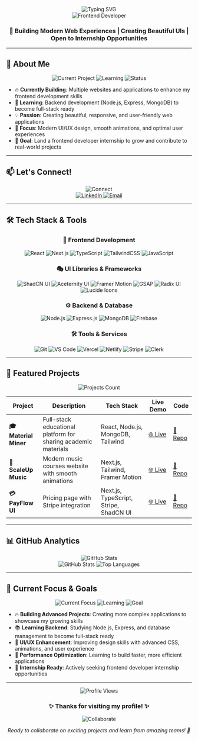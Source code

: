 <div align="center">
  <img src="https://readme-typing-svg.herokuapp.com?font=Fira+Code&weight=500&size=28&pause=1000&color=6366F1&center=true&vCenter=true&width=435&lines=Hello+%F0%9F%91%8B%2C+I'm+Neel+Patel" alt="Typing SVG" />
</div>

<div align="center">
  <img src="https://img.shields.io/badge/Frontend%20Developer-React%20%7C%20Next.js%20%7C%20TypeScript-6366F1?style=for-the-badge&logo=react&logoColor=white" alt="Frontend Developer" />
</div>

<div align="center">
  <h3>🚀 Building Modern Web Experiences | Creating Beautiful UIs | Open to Internship Opportunities</h3>
</div>

---

## 🎯 About Me

<div align="center">
  <img src="https://img.shields.io/badge/Currently%20Building-Multiple%20Frontend%20Projects-FF6B6B?style=for-the-badge&logo=github&logoColor=white" alt="Current Project" />
  <img src="https://img.shields.io/badge/Learning-Backend%20Development-4ECDC4?style=for-the-badge&logo=node.js&logoColor=white" alt="Learning" />
  <img src="https://img.shields.io/badge/Status-Open%20to%20Internships-45B7D1?style=for-the-badge&logo=linkedin&logoColor=white" alt="Status" />
</div>

- 🔥 **Currently Building**: Multiple websites and applications to enhance my frontend development skills
- 🚀 **Learning**: Backend development (Node.js, Express, MongoDB) to become full-stack ready
- 💡 **Passion**: Creating beautiful, responsive, and user-friendly web applications
- 🎨 **Focus**: Modern UI/UX design, smooth animations, and optimal user experiences
- 🌟 **Goal**: Land a frontend developer internship to grow and contribute to real-world projects

---

## 📫 Let's Connect!

<div align="center">
  <img src="https://img.shields.io/badge/Let's%20Connect!-Professional%20Networking-6366F1?style=for-the-badge&logo=linkedin&logoColor=white" alt="Connect" />
</div>

<div align="center">
  <a href="https://www.linkedin.com/in/neel-patel-52192a272/">
    <img src="https://img.shields.io/badge/LinkedIn-0077B5?style=for-the-badge&logo=linkedin&logoColor=white" alt="LinkedIn" />
  </a>
  <a href="mailto:pneel1924@gmail.com">
    <img src="https://img.shields.io/badge/Gmail-D14836?style=for-the-badge&logo=gmail&logoColor=white" alt="Email" />
  </a>
</div>

---

## 🛠️ Tech Stack & Tools

<div align="center">
  
### 🎨 Frontend Development
![React](https://img.shields.io/badge/React-20232A?style=for-the-badge&logo=react&logoColor=61DAFB)
![Next.js](https://img.shields.io/badge/Next.js-000000?style=for-the-badge&logo=next.js&logoColor=white)
![TypeScript](https://img.shields.io/badge/TypeScript-007ACC?style=for-the-badge&logo=typescript&logoColor=white)
![TailwindCSS](https://img.shields.io/badge/Tailwind_CSS-38B2AC?style=for-the-badge&logo=tailwind-css&logoColor=white)
![JavaScript](https://img.shields.io/badge/JavaScript-F7DF1E?style=for-the-badge&logo=javascript&logoColor=black)

### 🎭 UI Libraries & Frameworks

![ShadCN UI](https://img.shields.io/badge/ShadCN_UI-000000?style=for-the-badge&logo=shadcnui&logoColor=white)
![Aceternity UI](https://img.shields.io/badge/Aceternity_UI-6366F1?style=for-the-badge&logo=aceternity&logoColor=white)
![Framer Motion](https://img.shields.io/badge/Framer_Motion-0055FF?style=for-the-badge&logo=framer&logoColor=white)
![GSAP](https://img.shields.io/badge/GSAP-88CE02?style=for-the-badge&logo=gsap&logoColor=white)
![Radix UI](https://img.shields.io/badge/Radix_UI-161618?style=for-the-badge&logo=radixui&logoColor=white)
![Lucide Icons](https://img.shields.io/badge/Lucide_Icons-6366F1?style=for-the-badge&logo=lucide&logoColor=white)

### ⚙️ Backend & Database

![Node.js](https://img.shields.io/badge/Node.js-43853D?style=for-the-badge&logo=node.js&logoColor=white)
![Express.js](https://img.shields.io/badge/Express.js-404D59?style=for-the-badge)
![MongoDB](https://img.shields.io/badge/MongoDB-4EA94B?style=for-the-badge&logo=mongodb&logoColor=white)
![Firebase](https://img.shields.io/badge/Firebase-FFCA28?style=for-the-badge&logo=firebase&logoColor=black)

### 🛠️ Tools & Services

![Git](https://img.shields.io/badge/Git-F05032?style=for-the-badge&logo=git&logoColor=white)
![VS Code](https://img.shields.io/badge/VS_Code-007ACC?style=for-the-badge&logo=visual-studio-code&logoColor=white)
![Vercel](https://img.shields.io/badge/Vercel-000000?style=for-the-badge&logo=vercel&logoColor=white)
![Netlify](https://img.shields.io/badge/Netlify-00C7B7?style=for-the-badge&logo=netlify&logoColor=white)
![Stripe](https://img.shields.io/badge/Stripe-008CDD?style=for-the-badge&logo=stripe&logoColor=white)
![Clerk](https://img.shields.io/badge/Clerk-6366F1?style=for-the-badge&logo=clerk&logoColor=white)

</div>

---

## 🚀 Featured Projects

<div align="center">
  <img src="https://img.shields.io/badge/Projects-3%20Live%20Apps-FF6B6B?style=for-the-badge&logo=github&logoColor=white" alt="Projects Count" />
</div>

<div align="center">

| Project               | Description                                                    | Tech Stack                             | Live Demo                                     | Code                                                      |
| --------------------- | -------------------------------------------------------------- | -------------------------------------- | --------------------------------------------- | --------------------------------------------------------- |
| **🎓 Material Miner** | Full-stack educational platform for sharing academic materials | React, Node.js, MongoDB, Tailwind      | [🌐 Live](https://materialminer.netlify.app/) | [📁 Repo](https://github.com/Neel194/materialproject)     |
| **🎵 ScaleUp Music**   | Modern music courses website with smooth animations            | Next.js, Tailwind, Framer Motion       | [🌐 Live](https://scaleup-music.vercel.app/)  | [📁 Repo](https://github.com/Neel194/music-school)        |
| **💳 PayFlow UI**     | Pricing page with Stripe integration                           | Next.js, TypeScript, Stripe, ShadCN UI | [🌐 Live](https://payflow-ui.vercel.app/)     | [📁 Repo](https://github.com/Neel194/pricing-page-stripe) |

</div>

---

## 📊 GitHub Analytics

<div align="center">
  <img src="https://img.shields.io/badge/GitHub%20Stats-Activity%20Overview-6366F1?style=for-the-badge&logo=github&logoColor=white" alt="GitHub Stats" />
</div>

<div align="center">
  <img src="https://github-readme-stats.vercel.app/api?username=Neel194&show_icons=true&theme=radical&hide_border=true&bg_color=0D1117&title_color=6366F1&icon_color=6366F1&text_color=FFFFFF" alt="GitHub Stats" />
  <img src="https://github-readme-stats.vercel.app/api/top-langs/?username=Neel194&layout=compact&theme=radical&hide_border=true&bg_color=0D1117&title_color=6366F1&text_color=FFFFFF" alt="Top Languages" />
</div>

---

## 🎯 Current Focus & Goals

<div align="center">
  <img src="https://img.shields.io/badge/Focus-Building%20Advanced%20Projects-FF6B6B?style=for-the-badge&logo=github&logoColor=white" alt="Current Focus" />
  <img src="https://img.shields.io/badge/Learning-Backend%20Development-4ECDC4?style=for-the-badge&logo=node.js&logoColor=white" alt="Learning" />
  <img src="https://img.shields.io/badge/Goal-Internship%20Ready-45B7D1?style=for-the-badge&logo=linkedin&logoColor=white" alt="Goal" />
</div>

- 🔥 **Building Advanced Projects**: Creating more complex applications to showcase my growing skills
- 📚 **Learning Backend**: Studying Node.js, Express, and database management to become full-stack ready
- 🎨 **UI/UX Enhancement**: Improving design skills with advanced CSS, animations, and user experience
- 🚀 **Performance Optimization**: Learning to build faster, more efficient applications
- 💼 **Internship Ready**: Actively seeking frontend developer internship opportunities

---

<div align="center">
  <img src="https://komarev.com/ghpvc/?username=Neel194&style=flat-square&color=6366F1" alt="Profile Views" />
  
  ### ✨ Thanks for visiting my profile! ✨
  
  <img src="https://img.shields.io/badge/Ready%20to%20Collaborate!-Let's%20Build%20Together-FF6B6B?style=for-the-badge&logo=github&logoColor=white" alt="Collaborate" />
  
  *Ready to collaborate on exciting projects and learn from amazing teams! 🚀*
</div>
